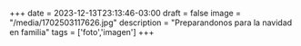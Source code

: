+++
date = 2023-12-13T23:13:46-03:00
draft = false
image = "/media/1702503117626.jpg"
description = "Preparandonos para la navidad en familia"
tags = ['foto','imagen']
+++
